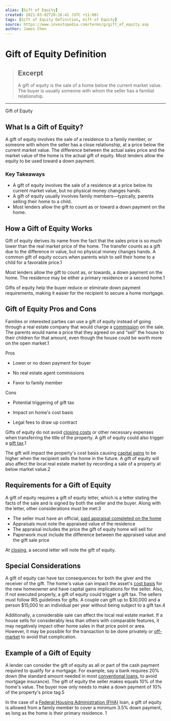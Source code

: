 ```yaml
---
alias: [Gift of Equity]
created: 2021-03-02T20:16:41 (UTC +11:00)
tags: [Gift of Equity Definition, Gift of Equity]
source: https://www.investopedia.com/terms/g/gift_of_equity.asp
author: James Chen
---
```


# Gift of Equity Definition

> ## Excerpt
> A gift of equity is the sale of a home below the current market value. The buyer is usually someone with whom the seller has a familial relationship.

---

Gift of Equity
## What Is a Gift of Equity?

A gift of equity involves the sale of a residence to a family member, or someone with whom the seller has a close relationship, at a price below the current market value. The difference between the actual sales price and the market value of the home is the actual gift of equity. Most lenders allow the equity to be used toward a down payment.

### Key Takeaways

-   A gift of equity involves the sale of a residence at a price below its current market value, but no physical money changes hands.
-   A gift of equity usually involves family members—typically, parents selling their home to a child.
-   Most lenders allow the gift to count as or toward a down payment on the home.

## How a Gift of Equity Works

Gift of equity derives its name from the fact that the sales price is so much lower than the real market price of the home. The transfer counts as a gift due to the difference in value, but no physical money changes hands. A common gift of equity occurs when parents wish to sell their home to a child for a favorable price.1

Most lenders allow the gift to count as, or towards, a down payment on the home. The residence may be either a primary residence or a second home.1

Gifts of equity help the buyer reduce or eliminate down payment requirements, making it easier for the recipient to secure a home mortgage.

## Gift of Equity Pros and Cons

Families or interested parties can use a gift of equity instead of going through a real estate company that would charge a [commission](https://www.investopedia.com/terms/c/commission.asp) on the sale. The parents would name a price that they agreed on and “sell” the house to their children for that amount, even though the house could be worth more on the open market.1

Pros

-   Lower or no down payment for buyer
    
-   No real estate agent commissions
    
-   Favor to family member
    

Cons

-   Potential triggering of gift tax
    
-   Impact on home's cost basis
    
-   Legal fees to draw up contract
    

Gifts of equity do not avoid [closing costs](https://www.investopedia.com/terms/c/closingcosts.asp) or other necessary expenses when transferring the title of the property. A gift of equity could also trigger a [gift tax](https://www.investopedia.com/terms/g/gifttax.asp).1

The gift will impact the property's cost basis causing [capital gains](https://www.investopedia.com/terms/c/capitalgain.asp) to be higher when the recipient sells the home in the future. A gift of equity will also affect the local real estate market by recording a sale of a property at below market value.2

## Requirements for a Gift of Equity

A gift of equity requires a gift of equity letter, which is a letter stating the facts of the sale and is signed by both the seller and the buyer. Along with the letter, other considerations must be met:3

-   The seller must have an official, [paid appraisal completed on the home](https://www.investopedia.com/articles/pf/12/home-appraisals.asp)
-   Appraisals must note the appraised value of the residence
-   The appraisal includes the price the gift of equity home will sell for
-   Paperwork must include the difference between the appraised value and the gift sale price

At [closing](https://www.investopedia.com/terms/c/closing.asp), a second letter will note the gift of equity.

## Special Considerations

A gift of equity can have tax consequences for both the giver and the receiver of the gift. The home's value can impact the asset's [cost basis](https://www.investopedia.com/terms/c/costbasis.asp) for the new homeowner and have capital gains implications for the seller. Also, if not executed properly, a gift of equity could trigger a gift tax. The sellers must follow IRS guidelines for gifts. A couple can gift up to $30,000 and a person $15,000 to an individual per year without being subject to a gift tax.4

Additionally, a considerable sale can affect the local real estate market. If a house sells for considerably less than others with comparable features, it may negatively impact other home sales in that price point or area. However, it may be possible for the transaction to be done privately or [off-market](https://www.investopedia.com/terms/p/pocket-listing.asp) to avoid that complication.

## Example of a Gift of Equity

A lender can consider the gift of equity as all or part of the cash payment required to qualify for a mortgage. For example, say a bank requires 20% down (the standard amount needed in most [conventional loans](https://www.investopedia.com/terms/c/conventionalmortgage.asp), to avoid mortgage insurance). The gift of equity the seller makes equals 10% of the home's value. The buyer now only needs to make a down payment of 10% of the property's price tag.5

In the case of a [Federal Housing Administration (FHA)](https://www.investopedia.com/terms/f/fhaloan.asp) loan, a gift of equity is allowed from a family member to cover a minimum 3.5% down payment, as long as the home is their primary residence. 1
